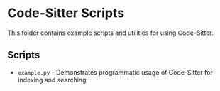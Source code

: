 # Code-Sitter Scripts

This folder contains example scripts and utilities for using Code-Sitter.

## Scripts

- `example.py` - Demonstrates programmatic usage of Code-Sitter for indexing and searching
